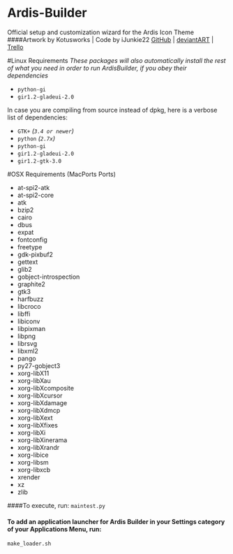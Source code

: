 Ardis-Builder
=============

Official setup and customization wizard for the Ardis Icon Theme
####Artwork by Kotusworks	|	Code by iJunkie22
[GitHub](https://github.com/iJunkie22/Ardis-Builder) | [deviantART](http://kotusworks.deviantart.com/art/Ardis-Icon-Theme-450178304) | [Trello](https://trello.com/b/Rkn5p8kQ/ardis)



#Linux Requirements
*These packages will also automatically install the rest of what you need in order to run ArdisBuilder, if you obey their dependencies*

* `python-gi`
* `gir1.2-gladeui-2.0`


In case you are compiling from source instead of dpkg, here is a verbose list of dependencies:

* `GTK+` *(`3.4 or newer`)*
*  `python` *(`2.7x`)*
*  `python-gi`
*  `gir1.2-gladeui-2.0`
*  `gir1.2-gtk-3.0` 


#OSX Requirements (MacPorts Ports)
* at-spi2-atk
* at-spi2-core
* atk
* bzip2
* cairo
* dbus
* expat
* fontconfig
* freetype
* gdk-pixbuf2
* gettext
* glib2
* gobject-introspection
* graphite2
* gtk3
* harfbuzz
* libcroco
* libffi
* libiconv
* libpixman
* libpng
* librsvg
* libxml2
* pango
* py27-gobject3
* xorg-libX11
* xorg-libXau
* xorg-libXcomposite
* xorg-libXcursor
* xorg-libXdamage
* xorg-libXdmcp
* xorg-libXext
* xorg-libXfixes
* xorg-libXi
* xorg-libXinerama
* xorg-libXrandr
* xorg-libice
* xorg-libsm
* xorg-libxcb
* xrender
* xz
* zlib




####To execute, run:
`maintest.py`

 
#### To add an application launcher for Ardis Builder in your Settings category of your Applications Menu, run:
`make_loader.sh`
 
